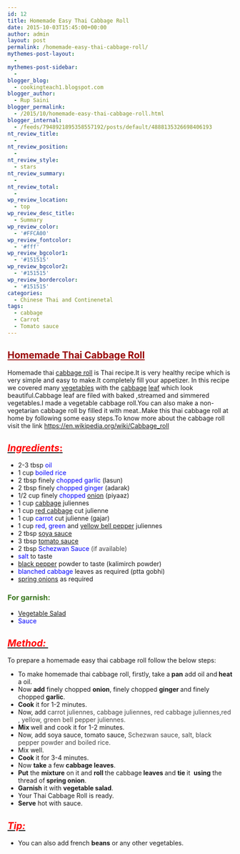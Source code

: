 ```yaml
---
id: 12
title: Homemade Easy Thai Cabbage Roll
date: 2015-10-03T15:45:00+00:00
author: admin
layout: post
permalink: /homemade-easy-thai-cabbage-roll/
mythemes-post-layout:
  - 
mythemes-post-sidebar:
  - 
blogger_blog:
  - cookingteach1.blogspot.com
blogger_author:
  - Rup Saini
blogger_permalink:
  - /2015/10/homemade-easy-thai-cabbage-roll.html
blogger_internal:
  - /feeds/7948921895358557192/posts/default/4888135326698406193
nt_review_title:
  - 
nt_review_position:
  - 
nt_review_style:
  - stars
nt_review_summary:
  - 
nt_review_total:
  - 
wp_review_location:
  - top
wp_review_desc_title:
  - Summary
wp_review_color:
  - '#FFCA00'
wp_review_fontcolor:
  - '#fff'
wp_review_bgcolor1:
  - '#151515'
wp_review_bgcolor2:
  - '#151515'
wp_review_bordercolor:
  - '#151515'
categories:
  - Chinese Thai and Continenetal
tags:
  - cabbage
  - Carrot
  - Tomato sauce
---
```

<p dir="ltr" style="text-align: left;">
  <p style="clear: both; text-align: center;">
  </p>
  
  <h2>
  </h2>
  
  <h2>
    <span style="color: #990000; text-decoration: underline;">Homemade Thai Cabbage Roll</span>
  </h2>
  
  <p>
    Homemade thai <a title="Cabbage roll" href="http://en.wikipedia.org/wiki/Cabbage_roll" target="_blank" rel="wikipedia">cabbage roll</a> is Thai recipe.It is very healthy recipe which is very simple and easy to make.It completely fill your appetizer. In this recipe we covered many <a title="Vegetable" href="http://en.wikipedia.org/wiki/Vegetable" target="_blank" rel="wikipedia">vegetables</a> with the <a class="zem_slink" title="Cabbage" href="http://en.wikipedia.org/wiki/Cabbage" target="_blank" rel="wikipedia">cabbage</a> <a title="Leaf" href="http://en.wikipedia.org/wiki/Leaf" target="_blank" rel="wikipedia">leaf</a> which look beautiful.Cabbage leaf are filed with baked ,streamed and simmered vegetables.I made a vegetable cabbage roll.You can also make a non-vegetarian cabbage roll by filled it with meat..Make this thai cabbage roll at home by following some easy steps.To know more about the cabbage roll visit the link <a href="https://en.wikipedia.org/wiki/Cabbage_roll">https://en.wikipedia.org/wiki/Cabbage_roll</a>
  </p>
  
  <h2 style="text-align: left;">
    <u><i><span style="color: red;">Ingredients</span></i><span style="color: red;">: </span></u>
  </h2>
  
  <ul>
    <li>
      2-3 tbsp<span style="color: blue;"> oil</span>
    </li>
    <li>
      1 cup <span style="color: blue;">boiled rice</span>
    </li>
    <li>
      2 tbsp finely <span style="color: blue;">chopped garlic </span>(lasun)
    </li>
    <li>
      2 tbsp finely <span style="color: blue;">chopped ginger</span> (adarak)
    </li>
    <li>
      1/2 cup finely<span style="color: blue;"> chopped</span> <a title="Onion" href="http://en.wikipedia.org/wiki/Onion" target="_blank" rel="wikipedia">onion</a> (piyaaz)
    </li>
    <li>
      1 cup <a title="Cabbage" href="http://en.wikipedia.org/wiki/Cabbage" target="_blank" rel="wikipedia">cabbage</a> juliennes
    </li>
    <li>
      1 cup <a title="Red cabbage" href="http://en.wikipedia.org/wiki/Red_cabbage" target="_blank" rel="wikipedia">red cabbage</a> cut julienne
    </li>
    <li>
      1 cup <span style="color: blue;">carrot </span>cut julienne (gajar)
    </li>
    <li>
      1 cup<span style="color: blue;"> red</span>, <span style="color: blue;">green</span> and <a title="Bell pepper" href="http://en.wikipedia.org/wiki/Bell_pepper" target="_blank" rel="wikipedia">yellow bell pepper</a> juliennes
    </li>
    <li>
      2 tbsp <a title="Soy sauce" href="http://en.wikipedia.org/wiki/Soy_sauce" target="_blank" rel="wikipedia">soya sauce</a>
    </li>
    <li>
      3 tbsp <span style="color: blue;"><a class="zem_slink" title="Tomato sauce" href="http://en.wikipedia.org/wiki/Tomato_sauce" target="_blank" rel="wikipedia">tomato sauce</a></span>
    </li>
    <li>
      2 tbsp <span style="color: blue;">Schezwan Sauce</span><span style="color: #454545;"> (if available)</span>
    </li>
    <li>
      <span style="color: blue;">salt</span> to taste
    </li>
    <li>
      <a title="Black pepper" href="http://en.wikipedia.org/wiki/Black_pepper" target="_blank" rel="wikipedia">black pepper</a> powder to taste (kalimirch powder)
    </li>
    <li>
      <span style="color: blue;">blanched cabbage</span> leaves as required (ptta gobhi)
    </li>
    <li>
      <a title="Scallion" href="http://en.wikipedia.org/wiki/Scallion" target="_blank" rel="wikipedia">spring onions</a> as required
    </li>
  </ul>
  
  <h3 style="text-align: left;">
    <span style="color: #38761d;">For garnish: </span>
  </h3>
  
  <ul>
    <li>
      <a title="Israeli salad" href="http://en.wikipedia.org/wiki/Israeli_salad" target="_blank" rel="wikipedia">Vegetable Salad</a>
    </li>
    <li>
      <span style="color: blue;">Sauce</span>
    </li>
  </ul>
  
  <h2 style="text-align: left;">
    <i><u><span style="color: red;">Method: </span></u></i>
  </h2>
  
  <p>
    To prepare a homemade easy thai cabbage roll follow the below steps:<br /> <ins style="display: block;" data-ad-client="ca-pub-8391089480493038" data-ad-format="auto" data-ad-slot="4079886109"></ins>
  </p>
  
  <ul>
    <li>
      To make homemade thai cabbage roll, firstly, take a<b> pan</b> add oil and<b> heat</b> a oil.
    </li>
    <li>
      Now <b>add</b> finely chopped <b>onion</b>, finely chopped <b>ginger </b>and finely chopped <b>garlic</b>.
    </li>
    <li>
      <b>Cook</b> it for 1-2 minutes.
    </li>
    <li>
      Now, add <span style="color: #454545;">carrot juliennes, cabbage juliennes, red cabbage juliennes,red , yellow, green bell pepper juliennes.</span>
    </li>
    <li>
      <b>Mix </b>well and cook it for 1-2 minutes.
    </li>
    <li>
      Now, add soya sauce, tomato sauce, <span style="color: #454545;">Schezwan sauce, salt, black pepper powder and boiled rice.</span>
    </li>
    <li>
      Mix well.
    </li>
    <li>
      <b>Cook</b> it for 3-4 minutes.
    </li>
    <li>
      Now <b>take</b> a few<b> cabbage leaves</b>.
    </li>
    <li>
      <b>Put</b> the <b>mixture</b> on it and <b>roll </b>the cabbage<b> leaves </b>and <b>tie </b>it  <b>using</b> the thread of<b> spring onion</b>.
    </li>
    <li>
      <b>Garnish</b> it with <b>vegetable salad</b>.
    </li>
    <li>
      Your Thai Cabbage Roll is ready.
    </li>
    <li>
      <b>Serve</b> hot with sauce.
    </li>
  </ul>
  
  <h2>
    <i><u><span style="color: red;">Tip: </span></u></i>
  </h2>
  
  <ul>
    <li>
      You can also add french <b>beans</b> or any other vegetables.
    </li>
  </ul>
</p>